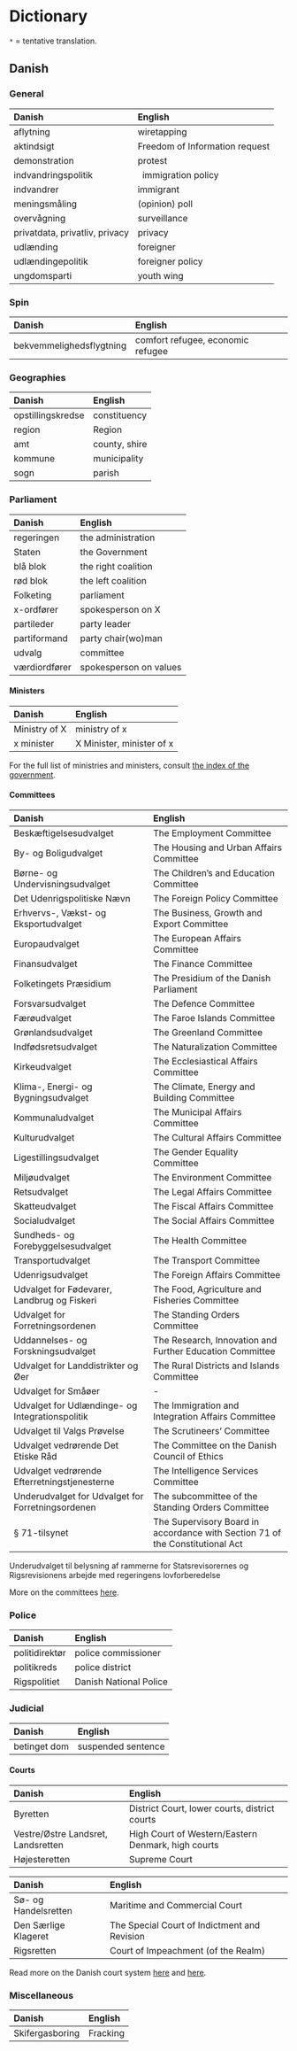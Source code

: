Dictionary
==========

`*` = tentative translation.

Danish
------
### General ###

 Danish              | English
:--------------------|:-------------------
 aflytning           |  wiretapping
 aktindsigt          |  Freedom of Information request
 demonstration       |  protest
 indvandringspolitik |  immigration policy
 indvandrer          |  immigrant
 meningsmåling       | (opinion) poll
 overvågning         |  surveillance
 privatdata, privatliv, privacy | privacy
 udlænding           |  foreigner
 udlændingepolitik   |  foreigner policy
 ungdomsparti        |  youth wing

### Spin ###

 Danish                   | English
:-------------------------|:-------
 bekvemmelighedsflygtning | comfort refugee, economic refugee

### Geographies ###

 Danish              | English
:--------------------|:--------------
 opstillingskredse   | constituency
 region              | Region
 amt                 | county, shire
 kommune             | municipality
 sogn                | parish

### Parliament ###

 Danish        | English
:--------------|:----------------------
 regeringen    | the administration
 Staten        | the Government
 blå blok      | the right coalition
 rød blok      | the left coalition
 Folketing     | parliament
 x-ordfører    | spokesperson on X
 partileder    | party leader
 partiformand  | party chair(wo)man
 udvalg        | committee
 værdiordfører | spokesperson on values

#### Ministers ####

 Danish                     | English
:---------------------------|:-------------------
 Ministry of X              | ministry of x
 x minister                 | X Minister, minister of x

For the full list of ministries and ministers, consult [the index of the government][ministers].

#### Committees ####

 Danish | English
:-------|:-------
 Beskæftigelsesudvalget | The Employment Committee
 By- og Boligudvalget | The Housing and Urban Affairs Committee
 Børne- og Undervisningsudvalget | The Children’s and Education Committee
 Det Udenrigspolitiske Nævn | The Foreign Policy Committee
 Erhvervs-, Vækst- og Eksportudvalget | The Business, Growth and Export Committee
 Europaudvalget | The European Affairs Committee
 Finansudvalget | The Finance Committee
 Folketingets Præsidium | The Presidium of the Danish Parliament
 Forsvarsudvalget | The Defence Committee
 Færøudvalget | The Faroe Islands Committee
 Grønlandsudvalget | The Greenland Committee
 Indfødsretsudvalget | The Naturalization Committee
 Kirkeudvalget | The Ecclesiastical Affairs Committee
 Klima-, Energi- og Bygningsudvalget | The Climate, Energy and Building Committee
 Kommunaludvalget | The Municipal Affairs Committee
 Kulturudvalget | The Cultural Affairs Committee
 Ligestillingsudvalget | The Gender Equality Committee
 Miljøudvalget | The Environment Committee
 Retsudvalget | The Legal Affairs Committee
 Skatteudvalget | The Fiscal Affairs Committee
 Socialudvalget | The Social Affairs Committee
 Sundheds- og Forebyggelsesudvalget | The Health Committee
 Transportudvalget | The Transport Committee
 Udenrigsudvalget | The Foreign Affairs Committee
 Udvalget for Fødevarer, Landbrug og Fiskeri | The Food, Agriculture and Fisheries Committee
 Udvalget for Forretningsordenen | The Standing Orders Committee
 Uddannelses- og Forskningsudvalget | The Research, Innovation and Further Education Committee
 Udvalget for Landdistrikter og Øer | The Rural Districts and Islands Committee
 Udvalget for Småøer | -
 Udvalget for Udlændinge- og Integrationspolitik | The Immigration and Integration Affairs Committee
 Udvalget til Valgs Prøvelse | The Scrutineers’ Committee
 Udvalget vedrørende Det Etiske Råd | The Committee on the Danish Council of Ethics
 Udvalget vedrørende Efterretningstjenesterne | The Intelligence Services Committee
 Underudvalget for Udvalget for Forretningsordenen | The subcommittee of the Standing Orders Committee
 § 71-tilsynet | The Supervisory Board in accordance with Section 71 of the Constitutional Act
 Underudvalget til belysning af rammerne for Statsrevisorernes og  Rigsrevisionens arbejde med regeringens lovforberedelse

More on the committees [here][committees].

### Police ###

 Danish         | English
:---------------|:----------------------
 politidirektør | police commissioner
 politikreds    | police district
 Rigspolitiet   | Danish National Police

### Judicial ###

 Danish        | English
:--------------|:------------------
 betinget dom  | suspended sentence

#### Courts ####

 Danish   | English
:---------|:-------
 Byretten | District Court, lower courts, district courts
 Vestre/Østre Landsret, Landsretten | High Court of Western/Eastern Denmark, high courts
 Højesteretten | Supreme Court

 Danish               | English
:---------------------|:-----------------------------
 Sø- og Handelsretten | Maritime and Commercial Court
 Den Særlige Klageret | The Special Court of Indictment and Revision
 Rigsretten           | Court of Impeachment (of the Realm)

Read more on the Danish court system [here][courts] and [here][wiki-courts].

### Miscellaneous ###

 Danish          | English
:----------------|:--------
 Skifergasboring | Fracking


[committees]: http://www.thedanishparliament.dk/Committees_and_delegations/Committees.aspx
[ministers]: http://www.thedanishparliament.dk/Members/The_Government.aspx
[courts]: http://www.domstol.dk/om/otherlanguages/english/Pages/default.aspx
[wiki-courts]: https://en.wikipedia.org/wiki/Courts_of_Denmark
